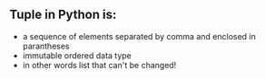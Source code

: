 ## Tuple in Python is:

- a sequence of elements separated by comma and enclosed in parantheses
- immutable ordered data type 
- in other words list that can't be changed!